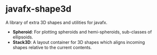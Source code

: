 # javafx-shape3d

A library of extra 3D shapes and utilities for javafx.

 * **Spheroid**: For plotting spheroids and hemi-spheroids, sub-classes of ellipsoids.
 * **Stack3D**: A layout container for 3D shapes which aligns incoming shapes relative to the current contents.